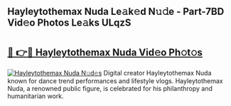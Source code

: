 ## Hayleytothemax Nuda Le𝚊k𝚎d N𝚞𝚍e - Part-7BD Vid𝚎o Photos Le𝚊ks ULqzS

# <h2><a href="http://fbfbtu.evod.top/?m=Hayleytothemax+Nuda">🔗 👉🔴 Hayleytothemax Nuda Vid𝚎o Ph𝚘t𝚘s</a></h2>

[![Hayleytothemax Nuda N𝚞d𝚎s](https://i.imgur.com/8V9OHl7.gif)](http://fbfbtu.evod.top/?m=Hayleytothemax+Nuda)
Digital creator Hayleytothemax Nuda known for dance trend performances and lifestyle vlogs. Hayleytothemax Nuda, a renowned public figure, is celebrated for his philanthropy and humanitarian work. 
